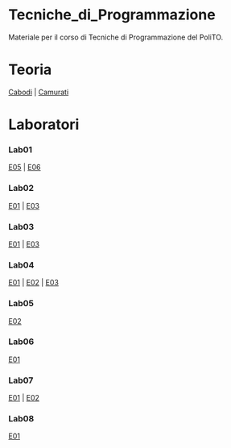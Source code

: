 # Tecniche_di_Programmazione
 Materiale per il corso di Tecniche di Programmazione del PoliTO.

# Teoria
[Cabodi](https://github.com/giacomodandolo/Tecniche_di_Programmazione/tree/main/Cabodi) |
[Camurati](https://github.com/giacomodandolo/Tecniche_di_Programmazione/tree/main/Camurati)

# Laboratori

### Lab01
[E05](https://github.com/giacomodandolo/Tecniche_di_Programmazione/tree/main/S296525_1/L01/E05) |
[E06](https://github.com/giacomodandolo/Tecniche_di_Programmazione/tree/main/S296525_1/L01/E06)

### Lab02
[E01](https://github.com/giacomodandolo/Tecniche_di_Programmazione/tree/main/S296525_1/L02/E01) |
[E03](https://github.com/giacomodandolo/Tecniche_di_Programmazione/tree/main/S296525_1/L02/E03)

### Lab03
[E01](https://github.com/giacomodandolo/Tecniche_di_Programmazione/tree/main/S296525_1/L03/E01) |
[E03](https://github.com/giacomodandolo/Tecniche_di_Programmazione/tree/main/S296525_1/L03/E03)

### Lab04
[E01](https://github.com/giacomodandolo/Tecniche_di_Programmazione/tree/main/S296525_2/L04/E01) |
[E02](https://github.com/giacomodandolo/Tecniche_di_Programmazione/tree/main/S296525_2/L04/E02) |
[E03](https://github.com/giacomodandolo/Tecniche_di_Programmazione/tree/main/S296525_2/L04/E03)

### Lab05
[E02](https://github.com/giacomodandolo/Tecniche_di_Programmazione/tree/main/S296525_2/L05/E02)

### Lab06
[E01](https://github.com/giacomodandolo/Tecniche_di_Programmazione/tree/main/S296525_2/L06/E01)

### Lab07
[E01](https://github.com/giacomodandolo/Tecniche_di_Programmazione/tree/main/S296525_3/L07/E01) |
[E02](https://github.com/giacomodandolo/Tecniche_di_Programmazione/tree/main/S296525_3/L07/E02)

### Lab08
[E01](https://github.com/giacomodandolo/Tecniche_di_Programmazione/tree/main/S296525_3/L08/E01)

